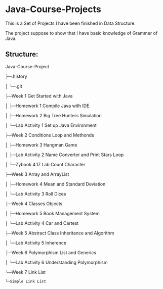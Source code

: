 # Java-Course-Projects

This is a Set of Projects I have been finished in Data Structure.  

The project suppose to show that I have basic knowledge of Grammer of Java.

## Structure:
Java-Course-Project

├─.history

│  └─.git

├─Week 1 Get Started with Java

│  ├─Homework 1 Compile Java with IDE

│  ├─Homework 2 Big Tree Hunters Simulation

│  └─Lab Activity 1 Set up Java Environment

├─Week 2 Conditions Loop and Methonds

│  ├─Homework 3 Hangman Game

│  ├─Lab Activity 2 Name Converter and Print Stars Loop

│  └─Zybook 4.17 Lab Count Character

├─Week 3 Array and ArrayList

│  ├─Homework 4 Mean and Standard Deviation

│  └─Lab Activity 3 Roll Dices

├─Week 4 Classes Objects

│  ├─Homework 5 Book Management System

│  └─Lab Activity 4 Car and Cartest

├─Week 5 Abstract Class Inheritance and Algorithm

│  └─Lab Activity 5 Inherence

├─Week 6 Polymorphism List and Generics

│  └─Lab Activity 6 Understanding Polymorphism

└─Week 7 Link List

    └─Simple Link List
